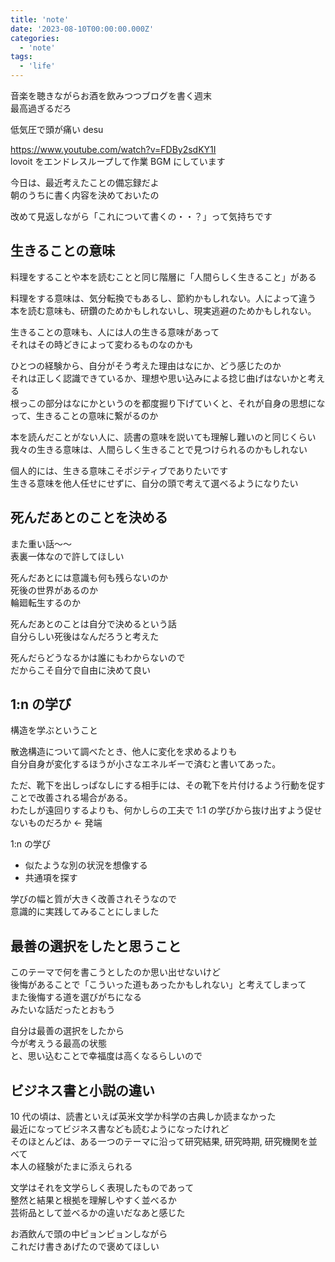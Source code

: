```yaml
---
title: 'note'
date: '2023-08-10T00:00:00.000Z'
categories:
  - 'note'
tags:
  - 'life'
---
```


音楽を聴きながらお酒を飲みつつブログを書く週末  
最高過ぎるだろ  
  
低気圧で頭が痛い desu  
  
https://www.youtube.com/watch?v=FDBy2sdKY1I  
lovoit をエンドレスループして作業 BGM にしています  
  
今日は、最近考えたことの備忘録だよ  
朝のうちに書く内容を決めておいたの  
  
改めて見返しながら「これについて書くの・・？」って気持ちです  
  
## 生きることの意味
  
料理をすることや本を読むことと同じ階層に「人間らしく生きること」がある  
  
料理をする意味は、気分転換でもあるし、節約かもしれない。人によって違う  
本を読む意味も、研鑽のためかもしれないし、現実逃避のためかもしれない。  
  
生きることの意味も、人には人の生きる意味があって  
それはその時どきによって変わるものなのかも  
  
ひとつの経験から、自分がそう考えた理由はなにか、どう感じたのか  
それは正しく認識できているか、理想や思い込みによる捻じ曲げはないかと考える  
根っこの部分はなにかというのを都度掘り下げていくと、それが自身の思想になって、生きることの意味に繋がるのか  
  
本を読んだことがない人に、読書の意味を説いても理解し難いのと同じくらい  
我々の生きる意味は、人間らしく生きることで見つけられるのかもしれない  
  
個人的には、生きる意味こそポジティブでありたいです  
生きる意味を他人任せにせずに、自分の頭で考えて選べるようになりたい  
  
## 死んだあとのことを決める
  
また重い話〜〜  
表裏一体なので許してほしい  
  
死んだあとには意識も何も残らないのか  
死後の世界があるのか  
輪廻転生するのか  
  
死んだあとのことは自分で決めるという話  
自分らしい死後はなんだろうと考えた  
  
死んだらどうなるかは誰にもわからないので  
だからこそ自分で自由に決めて良い  
  
## 1:n の学び
  
構造を学ぶということ  
  
散逸構造について調べたとき、他人に変化を求めるよりも  
自分自身が変化するほうが小さなエネルギーで済むと書いてあった。  
  
ただ、靴下を出しっぱなしにする相手には、その靴下を片付けるよう行動を促すことで改善される場合がある。  
わたしが遠回りするよりも、何かしらの工夫で 1:1 の学びから抜け出すよう促せないものだろか ← 発端  
  
1:n の学び  
  
- 似たような別の状況を想像する  
- 共通項を探す  
  
学びの幅と質が大きく改善されそうなので  
意識的に実践してみることにしました  

## 最善の選択をしたと思うこと
  
このテーマで何を書こうとしたのか思い出せないけど  
後悔があることで「こういった道もあったかもしれない」と考えてしまって  
また後悔する道を選びがちになる  
みたいな話だったとおもう  
  
自分は最善の選択をしたから  
今が考えうる最高の状態  
と、思い込むことで幸福度は高くなるらしいので  
  
## ビジネス書と小説の違い
  
10 代の頃は、読書といえば英米文学か科学の古典しか読まなかった  
最近になってビジネス書なども読むようになったけれど  
そのほとんどは、ある一つのテーマに沿って研究結果, 研究時期, 研究機関を並べて  
本人の経験がたまに添えられる  
  
文学はそれを文学らしく表現したものであって  
整然と結果と根拠を理解しやすく並べるか  
芸術品として並べるかの違いだなあと感じた  
  
お酒飲んで頭の中ピョンピョンしながら  
これだけ書きあげたので褒めてほしい  
